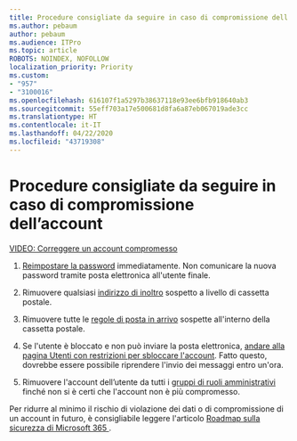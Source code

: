 ```yaml
---
title: Procedure consigliate da seguire in caso di compromissione dell’account
ms.author: pebaum
author: pebaum
ms.audience: ITPro
ms.topic: article
ROBOTS: NOINDEX, NOFOLLOW
localization_priority: Priority
ms.custom:
- "957"
- "3100016"
ms.openlocfilehash: 616107f1a5297b38637118e93ee6bfb918640ab3
ms.sourcegitcommit: 55eff703a17e500681d8fa6a87eb067019ade3cc
ms.translationtype: HT
ms.contentlocale: it-IT
ms.lasthandoff: 04/22/2020
ms.locfileid: "43719308"
---
```

# <a name="recommended-steps-to-take-if-an-account-is-compromised"></a>Procedure consigliate da seguire in caso di compromissione dell’account

[VIDEO: Correggere un account compromesso](https://www.microsoft.com/videoplayer/embed/RE2jvOb?pid=ocpVideo0-innerdiv-oneplayer&amp;postJsllMsg=true&amp;maskLevel=20&amp;autoplay=true)
  
1. [Reimpostare la password](https://docs.microsoft.com/office365/admin/add-users/reset-passwords) immediatamente. Non comunicare la nuova password tramite posta elettronica all'utente finale.

2. Rimuovere qualsiasi [indirizzo di inoltro](https://docs.microsoft.com/office365/admin/email/configure-email-forwarding) sospetto a livello di cassetta postale.

3. Rimuovere tutte le [regole di posta in arrivo](https://support.office.com/article/1433E3A0-7FB0-4999-B536-50E05CB67FED) sospette all'interno della cassetta postale.

4. Se l'utente è bloccato e non può inviare la posta elettronica, [andare alla pagina Utenti con restrizioni per sbloccare l'account](https://protection.office.com/?hash=/restrictedusers). Fatto questo, dovrebbe essere possibile riprendere l'invio dei messaggi entro un'ora.

5. Rimuovere l'account dell’utente da tutti i [gruppi di ruoli amministrativi](https://docs.microsoft.com//office365/admin/add-users/assign-admin-roles) finché non si è certi che l'account non è più compromesso.

Per ridurre al minimo il rischio di violazione dei dati o di compromissione di un account in futuro, è consigliabile leggere l'articolo [Roadmap sulla sicurezza di Microsoft 365 ](https://docs.microsoft.com//office365/securitycompliance/security-roadmap).
  
